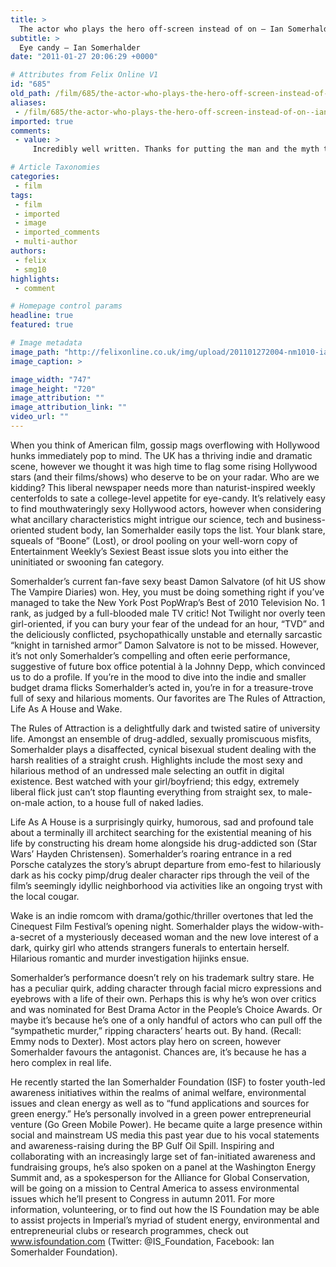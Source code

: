 ```yaml
---
title: >
  The actor who plays the hero off-screen instead of on – Ian Somerhalder
subtitle: >
  Eye candy – Ian Somerhalder
date: "2011-01-27 20:06:29 +0000"

# Attributes from Felix Online V1
id: "685"
old_path: /film/685/the-actor-who-plays-the-hero-off-screen-instead-of-on--ian-somerhalder
aliases:
 - /film/685/the-actor-who-plays-the-hero-off-screen-instead-of-on--ian-somerhalder
imported: true
comments:
 - value: >
     Incredibly well written. Thanks for putting the man and the myth together in one place. He really is a hero!

# Article Taxonomies
categories:
 - film
tags:
 - film
 - imported
 - image
 - imported_comments
 - multi-author
authors:
 - felix
 - smg10
highlights:
 - comment

# Homepage control params
headline: true
featured: true

# Image metadata
image_path: "http://felixonline.co.uk/img/upload/201101272004-nm1010-ianiania.jpg"
image_caption: >

image_width: "747"
image_height: "720"
image_attribution: ""
image_attribution_link: ""
video_url: ""
---
```


When you think of American film, gossip mags overflowing with Hollywood hunks immediately pop to mind. The UK has a thriving indie and dramatic scene, however we thought it was high time to flag some rising Hollywood stars (and their films/shows) who deserve to be on your radar. Who are we kidding? This liberal newspaper needs more than naturist-inspired weekly centerfolds to sate a college-level appetite for eye-candy. It’s relatively easy to find mouthwateringly sexy Hollywood actors, however when considering what ancillary characteristics might intrigue our science, tech and business-oriented student body, Ian Somerhalder easily tops the list. Your blank stare, squeals of “Boone” (Lost), or drool pooling on your well-worn copy of Entertainment Weekly’s Sexiest Beast issue slots you into either the uninitiated or swooning fan category.

Somerhalder’s current fan-fave sexy beast Damon Salvatore (of hit US show The Vampire Diaries) won. Hey, you must be doing something right if you’ve managed to take the New York Post PopWrap’s Best of 2010 Television No. 1 rank, as judged by a full-blooded male TV critic! Not Twilight nor overly teen girl-oriented, if you can bury your fear of the undead for an hour, “TVD” and the deliciously conflicted, psychopathically unstable and eternally sarcastic “knight in tarnished armor” Damon Salvatore is not to be missed. However, it’s not only Somerhalder’s compelling and often eerie performance, suggestive of future box office potential à la Johnny Depp, which convinced us to do a profile. If you’re in the mood to dive into the indie and smaller budget drama flicks Somerhalder’s acted in, you’re in for a treasure-trove full of sexy and hilarious moments. Our favorites are The Rules of Attraction, Life As A House and Wake.

The Rules of Attraction is a delightfully dark and twisted satire of university life. Amongst an ensemble of drug-addled, sexually promiscuous misfits, Somerhalder plays a disaffected, cynical bisexual student dealing with the harsh realities of a straight crush. Highlights include the most sexy and hilarious method of an undressed male selecting an outfit in digital existence. Best watched with your girl/boyfriend; this edgy, extremely liberal flick just can’t stop flaunting everything from straight sex, to male-on-male action, to a house full of naked ladies.

Life As A House is a surprisingly quirky, humorous, sad and profound tale about a terminally ill architect searching for the existential meaning of his life by constructing his dream home alongside his drug-addicted son (Star Wars’ Hayden Christensen). Somerhalder’s roaring entrance in a red Porsche catalyzes the story’s abrupt departure from emo-fest to hilariously dark as his cocky pimp/drug dealer character rips through the veil of the film’s seemingly idyllic neighborhood via activities like an ongoing tryst with the local cougar.

Wake is an indie romcom with drama/gothic/thriller overtones that led the Cinequest Film Festival’s opening night. Somerhalder plays the widow-with-a-secret of a mysteriously deceased woman and the new love interest of a dark, quirky girl who attends strangers funerals to entertain herself. Hilarious romantic and murder investigation hijinks ensue.

Somerhalder’s performance doesn’t rely on his trademark sultry stare. He has a peculiar quirk, adding character through facial micro expressions and eyebrows with a life of their own. Perhaps this is why he’s won over critics and was nominated for Best Drama Actor in the People’s Choice Awards. Or maybe it’s because he’s one of a only handful of actors who can pull off the “sympathetic murder,” ripping characters’ hearts out. By hand. (Recall: Emmy nods to Dexter). Most actors play hero on screen, however Somerhalder favours the antagonist. Chances are, it’s because he has a hero complex in real life.

He recently started the Ian Somerhalder Foundation (ISF) to foster youth-led awareness initiatives within the realms of animal welfare, environmental issues and clean energy as well as to “fund applications and sources for green energy.” He’s personally involved in a green power entrepreneurial venture (Go Green Mobile Power). He became quite a large presence within social and mainstream US media this past year due to his vocal statements and awareness-raising during the BP Gulf Oil Spill. Inspiring and collaborating with an increasingly large set of fan-initiated awareness and fundraising groups, he’s also spoken on a panel at the Washington Energy Summit and, as a spokesperson for the Alliance for Global Conservation, will be going on a mission to Central America to assess environmental issues which he’ll present to Congress in autumn 2011. For more information, volunteering, or to find out how the IS Foundation may be able to assist projects in Imperial’s myriad of student energy, environmental and entrepreneurial clubs or research programmes, check out www.isfoundation.com (Twitter: @IS\_Foundation, Facebook: Ian Somerhalder Foundation).
